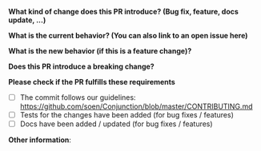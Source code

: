 **What kind of change does this PR introduce? (Bug fix, feature, docs update, ...)**

**What is the current behavior? (You can also link to an open issue here)**

**What is the new behavior (if this is a feature change)?**

**Does this PR introduce a breaking change?**

**Please check if the PR fulfills these requirements**
- [ ] The commit follows our guidelines: https://github.com/soen/Conjunction/blob/master/CONTRIBUTING.md
- [ ] Tests for the changes have been added (for bug fixes / features)
- [ ] Docs have been added / updated (for bug fixes / features)

**Other information**:
